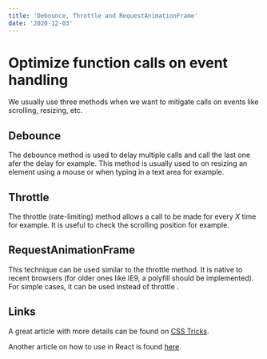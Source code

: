 ```yaml
---
title: 'Debounce, Throttle and RequestAnimationFrame'
date: '2020-12-03'
---
```


# Optimize function calls on event handling

We usually use three methods when we want to mitigate calls on events like scrolling, resizing, etc.

## Debounce

The debounce method is used to delay multiple calls and call the last one afer the delay for example. This method is usually used to on resizing an element using a mouse or when typing in a text area for example.

## Throttle 

The throttle (rate-limiting) method allows a call to be made for every *X* time for example. It is useful to check the scrolling position for example.

## RequestAnimationFrame

This technique can be used similar to the throttle method. It is native to recent browsers (for older ones like IE9, a polyfill should be implemented).
For simple cases, it can be used instead of throttle .

## Links

A great article with more details can be found on [CSS Tricks](https://css-tricks.com/debouncing-throttling-explained-examples/).

Another article on how to use in React is found [here](https://www.freecodecamp.org/news/debounce-and-throttle-in-react-with-hooks/).